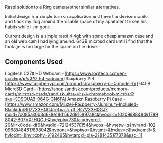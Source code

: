 Raspi solution to a Ring camera/other similar alternatives. 

Initial design is a simple turn on application and have the device monitor and track my dog around the visable space of my apartment to see his habits while I am gone.

Current design is a simple raspi 4 4gb with some cheap amazon case and an old web cam I had lying around. 64GB microsd card until i find that the footage is too large for the space on the drive.


## Components Used

Logitech C270 HD Webcam - [https://www.logitech.com/en-us/shop/p/c270-hd-webcam]
Raspberry Pi4 - [https://www.raspberrypi.com/products/raspberry-pi-4-model-b/]
64GB MicroSD Card - [https://shop.sandisk.com/products/memory-cards/microsd-cards/sandisk-ultra-uhs-i-chromebook-microsd?sku=SDSQUAB-064G-GN6FA]
Amazon Raspberry Pi Case - [https://www.amazon.com/Miuzei-Raspberry-Aluminum-Included-Black/dp/B07VX3HQGJ/ref=asc_df_B07VX3HQGJ?mcid=7c085a30b3d638e18d1562d910897a8c&hvocijid=10209688484617898042-B07VX3HQGJ-&hvexpln=73&tag=hyprod-20&linkCode=df0&hvadid=721245378154&hvpos=&hvnetw=g&hvrand=10209688484617898042&hvpone=&hvptwo=&hvqmt=&hvdev=c&hvdvcmdl=&hvlocint=&hvlocphy=9192495&hvtargid=pla-2281435177378&psc=1]
